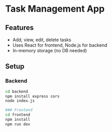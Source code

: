 # Task Management App

## Features
- Add, view, edit, delete tasks
- Uses React for frontend, Node.js for backend
- In-memory storage (no DB needed)

## Setup

### Backend
```bash
cd backend
npm install express cors
node index.js

### Frontend
cd frontend
npm install
npm run dev
